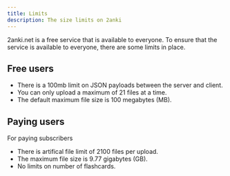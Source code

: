 ```yaml
---
title: Limits
description: The size limits on 2anki
---
```


2anki.net is a free service that is available to everyone. To ensure that the service is available to everyone, 
there are some limits in place.

## Free users

- There is a 100mb limit on JSON payloads between the server and client.
- You can only upload a maximum of 21 files at a time.
- The default maximum file size is 100 megabytes (MB).


## Paying users

For paying subscribers

- There is artifical file limit of 2100 files per upload.
- The maximum file size is 9.77 gigabytes (GB).
- No limits on number of flashcards.
